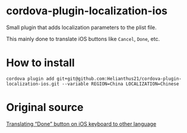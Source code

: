 # cordova-plugin-localization-ios
Small plugin that adds localization parameters to the plist file.

This mainly done to translate iOS buttons like `Cancel`, `Done`, etc.

# How to install
```
cordova plugin add git+git@github.com:Helianthus21/cordova-plugin-localization-ios.git --variable REGION=China LOCALIZATION=Chinese
```

# Original source
[Translating “Done” button on iOS keyboard to other language](http://stackoverflow.com/a/27947343/1667461)

